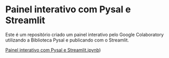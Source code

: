 # Painel interativo com Pysal e Streamlit

Este é um repositório criado um painel interativo pelo Google Colaboratory utilizando a Biblioteca Pysal e publicando com o Streamlit.

[Painel interativo com Pysal e Streamlit.ipynb](/PainelinterativocomPysaleStreamlit.ipynb))
